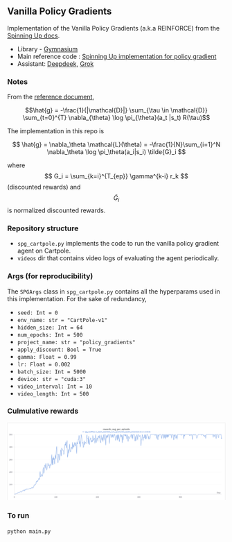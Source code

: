 ## Vanilla Policy Gradients

Implementation of the Vanilla Policy Gradients (a.k.a REINFORCE) from the [Spinning Up docs](https://spinningup.openai.com/en/latest/spinningup/rl_intro3.html#deriving-the-simplest-policy-gradient).
- Library - [Gymnasium](https://gymnasium.farama.org/)
- Main reference code : [Spinning Up implementation for policy gradient](https://github.com/openai/spinningup/blob/master/spinup/examples/pytorch/pg_math/1_simple_pg.py)
- Assistant: [Deepdeek](https://chat.deepseek.com/), [Grok](https://grok.com/)

### Notes
From the [reference document](https://spinningup.openai.com/en/latest/spinningup/rl_intro3.html), 

$$\hat{g} = -\frac{1}{|\mathcal{D}|} \sum_{\tau \in \mathcal{D}} \sum_{t=0}^{T} \nabla_{\theta} \log \pi_{\theta}(a_t |s_t) R(\tau)$$


The implementation in this repo is

$$ \hat{g} = \nabla_\theta \mathcal{L}(\theta) = -\frac{1}{N}\sum_{i=1}^N \nabla_\theta \log \pi_\theta(a_i|s_i) \tilde{G}_i $$

where
$$
G_i = \sum_{k=i}^{T_{ep}} \gamma^{k-i} r_k
$$
(discounted rewards) and
$$
\tilde{G}_i
$$
is normalized discounted rewards.
<!-- where $$ G_i = \sum_{k=i}^{T_{ep}} \gamma^{k-i} r_k $$ (discounted rewards) and $$ \tilde{G}_i $$ is normalized discounted rewards. -->
### Repository structure
- `spg_cartpole.py` implements the code to run the vanilla policy gradient agent on Cartpole.
- `videos` dir that contains video logs of evaluating the agent periodically.

### Args (for reproducibility)
The `SPGArgs` class in `spg_cartpole.py` contains all the hyperparams used in this implementation. For the sake of redundancy, 
- `seed: Int = 0`
- `env_name: str = "CartPole-v1"`
- `hidden_size: Int = 64`
- `num_epochs: Int = 500`
- `project_name: str = "policy_gradients"`
- `apply_discount: Bool = True`
- `gamma: Float = 0.99`
- `lr: Float = 0.002`
- `batch_size: Int = 5000`
- `device: str = "cuda:3"`
- `video_interval: Int = 10 ` 
- `video_length: Int = 500`

### Culmulative rewards
![rewards](assets/agent_rewards.png)

### To run
`python main.py`
